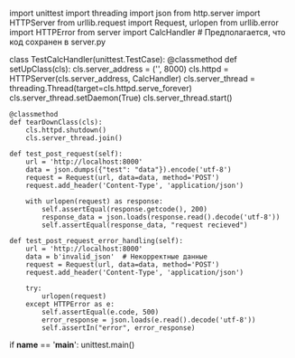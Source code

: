 import unittest
import threading
import json
from http.server import HTTPServer
from urllib.request import Request, urlopen
from urllib.error import HTTPError
from server import CalcHandler  # Предполагается, что код сохранен в server.py

class TestCalcHandler(unittest.TestCase):
    @classmethod
    def setUpClass(cls):
        cls.server_address = ('', 8000)
        cls.httpd = HTTPServer(cls.server_address, CalcHandler)
        cls.server_thread = threading.Thread(target=cls.httpd.serve_forever)
        cls.server_thread.setDaemon(True)
        cls.server_thread.start()

    @classmethod
    def tearDownClass(cls):
        cls.httpd.shutdown()
        cls.server_thread.join()

    def test_post_request(self):
        url = 'http://localhost:8000'
        data = json.dumps({"test": "data"}).encode('utf-8')
        request = Request(url, data=data, method='POST')
        request.add_header('Content-Type', 'application/json')

        with urlopen(request) as response:
            self.assertEqual(response.getcode(), 200)
            response_data = json.loads(response.read().decode('utf-8'))
            self.assertEqual(response_data, "request recieved")

    def test_post_request_error_handling(self):
        url = 'http://localhost:8000'
        data = b'invalid_json'  # Некорректные данные
        request = Request(url, data=data, method='POST')
        request.add_header('Content-Type', 'application/json')

        try:
            urlopen(request)
        except HTTPError as e:
            self.assertEqual(e.code, 500)
            error_response = json.loads(e.read().decode('utf-8'))
            self.assertIn("error", error_response)

if __name__ == '__main__':
    unittest.main()
